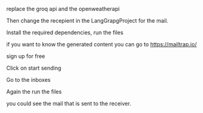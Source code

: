 replace the groq api and the openweatherapi 

Then change the recepient in the LangGrapgProject for the mail.

Install the required dependencies, run the files

if you want to know the generated content you can  go to https://mailtrap.io/

sign up for free

Click on start sending

Go to the inboxes

Again the run the files

you could see the mail that is sent to the receiver.
